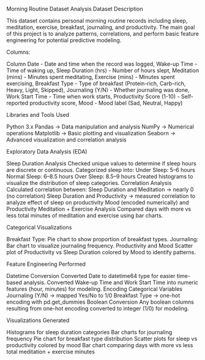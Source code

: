 Morning Routine Dataset Analysis
Dataset Description

This dataset contains personal morning routine records including sleep, meditation, exercise, breakfast, journaling, and productivity. The main goal of this project is to analyze patterns, correlations, and perform basic feature engineering for potential predictive modeling.

Columns:

Column
Date - Date and time when the record was logged, 
Wake-up Time	- Time of waking up, 
Sleep Duration (hrs)	- Number of hours slept, 
Meditation (mins) - 	Minutes spent meditating, 
Exercise (mins) - 	Minutes spent exercising, 
Breakfast Type -	Type of breakfast (Protein-rich, Carb-rich, Heavy, Light, Skipped), 
Journaling (Y/N) -	Whether journaling was done, 
Work Start Time -	Time when work starts, 
Productivity Score (1-10) -	Self-reported productivity score, 
Mood -	Mood label (Sad, Neutral, Happy)

Libraries and Tools Used

Python 3.x
Pandas → Data manipulation and analysis
NumPy → Numerical operations
Matplotlib → Basic plotting and visualization
Seaborn → Advanced visualization and correlation analysis

Exploratory Data Analysis (EDA)

Sleep Duration Analysis
Checked unique values to determine if sleep hours are discrete or continuous.
Categorized sleep into:
Under Sleep: 5–6 hours
Normal Sleep: 6–8.5 hours
Over Sleep: 8.5–9 hours
Created histograms to visualize the distribution of sleep categories.
Correlation Analysis
Calculated correlation between:
Sleep Duration and Meditation → nearly 0 (no correlation)
Sleep Duration and Productivity → measured correlation to analyze effect of sleep on productivity
Mood (encoded numerically) and Productivity
Meditation + Exercise Analysis
Compared days with more vs less total minutes of meditation and exercise using bar charts.

Categorical Visualizations

Breakfast Type: Pie chart to show proportion of breakfast types.
Journaling: Bar chart to visualize journaling frequency.
Productivity and Mood
Scatter plot of Productivity vs Sleep Duration colored by Mood to identify patterns.

Feature Engineering Performed

Datetime Conversion
Converted Date to datetime64 type for easier time-based analysis.
Converted Wake-up Time and Work Start Time into numeric features (hour, minutes) for modeling.
Encoding Categorical Variables
Journaling (Y/N) → mapped Yes/No to 1/0
Breakfast Type → one-hot encoding with pd.get_dummies
Boolean Conversion
Any boolean columns resulting from one-hot encoding converted to integer (1/0) for modeling.

Visualizations Generated

Histograms for sleep duration categories
Bar charts for journaling frequency
Pie chart for breakfast type distribution
Scatter plots for sleep vs productivity colored by mood
Bar chart comparing days with more vs less total meditation + exercise minutes
